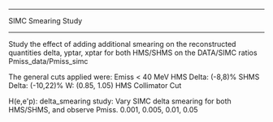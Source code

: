 *********************
SIMC Smearing Study
*********************

Study the effect of adding additional smearing on the reconstructed quantities
delta, yptar, xptar for both HMS/SHMS on the DATA/SIMC ratios Pmiss_data/Pmiss_simc

The general cuts applied were:
Emiss < 40 MeV
HMS Delta: (-8,8)%
SHMS Delta: (-10,22)%
W: (0.85, 1.05)
HMS Collimator Cut

H(e,e'p):
delta_smearing study: Vary SIMC delta smearing for both HMS/SHMS, and observe Pmiss.
0.001, 0.005, 0.01, 0.05

